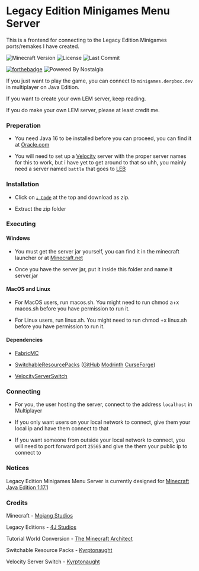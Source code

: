 # Legacy Edition Minigames Menu Server

This is a frontend for connecting to the Legacy Edition Minigames ports/remakes I have created.

![Minecraft Version](https://img.shields.io/badge/Minecraft-1.17.1-80ba42?style=for-the-badge) ![License](https://img.shields.io/github/license/DBTDerpbox/lem-menu-server?style=for-the-badge) ![Last Commit](https://img.shields.io/github/last-commit/dbtderpbox/lem-menu-server?style=for-the-badge)

[![forthebadge](https://forthebadge.com/images/badges/contains-tasty-spaghetti-code.svg)](https://forthebadge.com) ![Powered By Nostalgia](https://img.shields.io/badge/Powered_by-Nostalgia-e49454?style=for-the-badge)

If you just want to play the game, you can connect to `minigames.derpbox.dev` in multiplayer on Java Edition.

If you want to create your own LEM server, keep reading.

If you do make your own LEM server, please at least credit me.

### Preperation

* You need Java 16 to be installed before you can proceed, you can find it at [Oracle.com](https://www.oracle.com/java/technologies/javase-jdk16-downloads.html)

* You will need to set up a [Velocity](https://velocitypowered.com/) server with the proper server names for this to work, but i have yet to get around to that so uhh, you mainly need a server named `battle` that goes to [LEB](https://github.com/DBTDerpbox/Legacy-Edition-Battle)

### Installation

* Click on [`⤓ Code`](https://github.com/DBTDerpbox/LEM-Menu-Server/archive/refs/heads/main.zip) at the top and download as zip.

* Extract the zip folder

### Executing

#### Windows

* You must get the server jar yourself, you can find it in the minecraft launcher or at [Minecraft.net](https://www.minecraft.net/en-us/download/server)

* Once you have the server jar, put it inside this folder and name it server.jar

#### MacOS and Linux

* For MacOS users, run macos.sh. You might need to run chmod a+x macos.sh before you have permission to run it.

* For Linux users, run linux.sh. You might need to run chmod +x linux.sh before you have permission to run it.

#### Dependencies

* [FabricMC](https://fabricmc.net/use/) 

* [SwitchableResourcePacks](https://github.com/kyrptonaught/SwitchableResourcepacks) ([GitHub](https://github.com/kyrptonaught/SwitchableResourcepacks/releases) [Modrinth](https://modrinth.com/mod/switchableresourcepacks) [CurseForge](https://www.curseforge.com/minecraft/mc-mods/switchableresourcepacks))

* [VelocityServerSwitch](https://github.com/kyrptonaught/VelocityServerSwitch)

### Connecting

* For you, the user hosting the server, connect to the address `localhost` in Multiplayer

* If you only want users on your local network to connect, give them your local ip and have them connect to that

* If you want someone from outside your local network to connect, you will need to port forward port `25565` and give the them your public ip to connect to

### Notices

Legacy Edition Minigames Menu Server is currently designed for [Minecraft Java Edition 1.17.1](https://www.minecraft.net/en-us/article/minecraft-java-edition-1-17-1)

### Credits

Minecraft - [Mojang Studios](www.mojang.com)

Legacy Editions - [4J Studios](https://www.4jstudios.com/)

Tutorial World Conversion - [The Minecraft Architect](https://www.youtube.com/watch?v=pFjJfZlTmCI)

Switchable Resource Packs - [Kyrptonaught](https://github.com/kyrptonaught)

Velocity Server Switch - [Kyrptonaught](https://github.com/kyrptonaught)